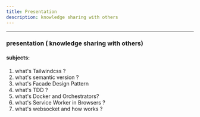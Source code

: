 ```yaml
---
title: Presentation
description: knowledge sharing with others
---
```


---
### presentation ( knowledge sharing with others)
#### subjects:

1. what's Tailwindcss ?
2. what's semantic version ?
3. what's Facade Design Pattern
4. what's TDD ?
5. what's Docker and Orchestrators?
6. what's Service Worker in Browsers ?
7. what's websocket and how works ?